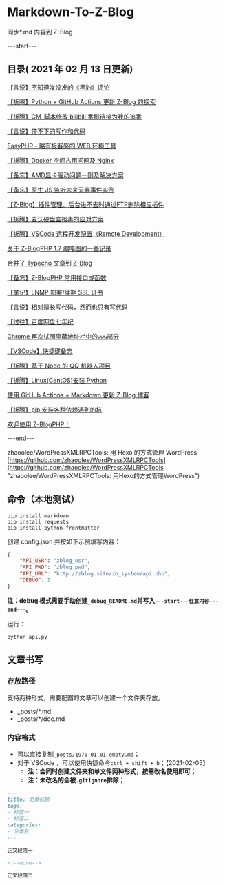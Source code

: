 # Markdown-To-Z-Blog

同步*.md 内容到 Z-Blog

---start---

## 目录( 2021 年 02 月 13 日更新)

[【言说】不知道发没发的《黑豹》评论](https://zbp17.wdssmq.com/post/15.html "【言说】不知道发没发的《黑豹》评论")

[【折腾】Python + GitHub Actions 更新 Z-Blog 的探索](https://zbp17.wdssmq.com/post/3.html "【折腾】Python + GitHub Actions 更新 Z-Blog 的探索")

[【折腾】GM_脚本修改 bilibili 番剧链接为我的追番](https://zbp17.wdssmq.com/post/4.html "【折腾】GM_脚本修改 bilibili 番剧链接为我的追番")

[【言说】停不下的写作和代码](https://zbp17.wdssmq.com/post/9.html "【言说】停不下的写作和代码")

[EasyPHP - 略有极客感的 WEB 环境工具](https://zbp17.wdssmq.com/post/25.html "EasyPHP - 略有极客感的 WEB 环境工具")

[【折腾】Docker 空间占用问题及 Nginx](https://zbp17.wdssmq.com/post/23.html "【折腾】Docker 空间占用问题及 Nginx")

[【备忘】AMD显卡驱动问题一则及解决方案](https://zbp17.wdssmq.com/post/24.html "【备忘】AMD显卡驱动问题一则及解决方案")

[【备忘】原生 JS 监听未来元素事件实例](https://zbp17.wdssmq.com/post/19.html "【备忘】原生 JS 监听未来元素事件实例")

[【Z-Blog】插件管理、后台进不去时通过FTP删除相应插件](https://zbp17.wdssmq.com/post/17.html "【Z-Blog】插件管理、后台进不去时通过FTP删除相应插件")

[【折腾】麦沃硬盘盒报毒的应对方案](https://zbp17.wdssmq.com/post/16.html "【折腾】麦沃硬盘盒报毒的应对方案")

[【折腾】VSCode 远程开发配置（Remote Development）](https://zbp17.wdssmq.com/post/14.html "【折腾】VSCode 远程开发配置（Remote Development）")

[关于 Z-BlogPHP 1.7 缩略图的一些记录](https://zbp17.wdssmq.com/post/13.html "关于 Z-BlogPHP 1.7 缩略图的一些记录")

[合并了 Typecho 文章到 Z-Blog](https://zbp17.wdssmq.com/post/12.html "合并了 Typecho 文章到 Z-Blog")

[【备忘】Z-BlogPHP 常用接口或函数](https://zbp17.wdssmq.com/post/11.html "【备忘】Z-BlogPHP 常用接口或函数")

[【笔记】LNMP 部署/续期 SSL 证书](https://zbp17.wdssmq.com/post/10.html "【笔记】LNMP 部署/续期 SSL 证书")

[【言说】相对擅长写代码，然而也只有写代码](https://zbp17.wdssmq.com/post/8.html "【言说】相对擅长写代码，然而也只有写代码")

[【过往】百度网盘七年纪](https://zbp17.wdssmq.com/post/21.html "【过往】百度网盘七年纪")

[Chrome 再次试图隐藏地址栏中的`www`部分](https://zbp17.wdssmq.com/post/20.html "Chrome 再次试图隐藏地址栏中的`www`部分")

[【VSCode】快捷键备忘](https://zbp17.wdssmq.com/post/22.html "【VSCode】快捷键备忘")

[【折腾】基于 Node 的 QQ 机器人项目](https://zbp17.wdssmq.com/post/18.html "【折腾】基于 Node 的 QQ 机器人项目")

[【折腾】Linux(CentOS)安装 Python](https://zbp17.wdssmq.com/post/5.html "【折腾】Linux(CentOS)安装 Python")

[使用 GitHub Actions + Markdown 更新 Z-Blog 博客](https://zbp17.wdssmq.com/post/7.html "使用 GitHub Actions + Markdown 更新 Z-Blog 博客")

[【折腾】pip 安装各种依赖遇到的坑](https://zbp17.wdssmq.com/post/6.html "【折腾】pip 安装各种依赖遇到的坑")

[欢迎使用 Z-BlogPHP！](https://zbp17.wdssmq.com/post/1.html "欢迎使用 Z-BlogPHP！")

---end---

zhaoolee/WordPressXMLRPCTools: 用 Hexo 的方式管理 WordPress
[https://github.com/zhaoolee/WordPressXMLRPCTools](https://github.com/zhaoolee/WordPressXMLRPCTools "zhaoolee/WordPressXMLRPCTools: 用Hexo的方式管理WordPress")

## 命令（本地测试）

```shell
pip install markdown
pip install requests
pip install python-frontmatter
```

创建 config.json 并按如下示例填写内容：

```json
{
    "API_USR": "zblog_usr",
    "API_PWD": "zblog_pwd",
    "API_URL": "http://zblog.site/zb_system/api.php",
    "DEBUG": 1
}
```

**注：debug 模式需要手动创建`_debug_README.md`并写入`---start---任意内容---end---`。**

运行：

`python api.py`

## 文章书写

### 存放路径

支持两种形式，需要配图的文章可以创建一个文件夹存放。

- _posts/*.md
- _posts/*/doc.md

### 内容格式

- 可以直接复制`_posts/1970-01-01-empty.md`；
- 对于 VSCode ，可以使用快捷命令`ctrl + shift + b`；【2021-02-05】
  - **注：会同时创建文件夹和单文件两种形式，按需改名使用即可；**
  - **注：未改名的会被`.gitignore`排除；**

```md
---
title: 文章标题
tags:
- 标签一
- 标签二
categories:
- 分类名
---

正文段落一

<!--more-->

正文段落二

```
